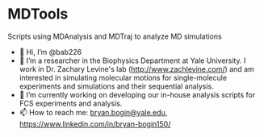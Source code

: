 # MDTools
Scripts using MDAnalysis and MDTraj to analyze MD simulations
- 👋 Hi, I’m @bab226
- 👀 I’m a researcher in the Biophysics Department at Yale University. I work in Dr. Zachary Levine's lab (http://www.zachlevine.com/) and am interested in simulating molecular motions for single-molecule experiments and simulations and their sequential analysis.
- 🌱 I’m currently working on developing our in-house analysis scripts for FCS experiments and analysis.
- 📫 How to reach me: bryan.bogin@yale.edu, https://www.linkedin.com/in/bryan-bogin150/ 

<!---
bab226/bab226 is a ✨ special ✨ repository because its `README.md` (this file) appears on your GitHub profile.
You can click the Preview link to take a look at your changes.
--->
